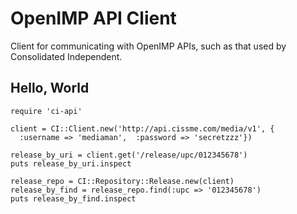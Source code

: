 # OpenIMP API Client

Client for communicating with OpenIMP APIs, such as that used by Consolidated Independent.

## Hello, World

    require 'ci-api'

    client = CI::Client.new('http://api.cissme.com/media/v1', {
      :username => 'mediaman',  :password => 'secretzzz'})

    release_by_uri = client.get('/release/upc/012345678')
    puts release_by_uri.inspect

    release_repo = CI::Repository::Release.new(client)
    release_by_find = release_repo.find(:upc => '012345678')
    puts release_by_find.inspect

